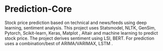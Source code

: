 # Prediction-Core
Stock price prediction based on technical and news/feeds using deep learning, sentiment analysis. This project uses Statsmodel, NLTK, GenSim, Pytorch, Scikit-learn, Keras, Matplot , Altair and machine learning to predict stock price. The project derives sentiment using LSI, BERT. For prediction uses a combination/best of ARIMA/VARIMAX, LSTM .
